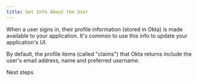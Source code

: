 ```yaml
---
title: Get Info About the User
---
```

When a user signs in, their profile information (stored in Okta) is made available to your application. It's common to use this info to update your application's UI.

By default, the profile items (called "claims") that Okta returns include the user's email address, name and preferred username. 

<StackSelector snippet="getuserinfo"/>

<!-- You can also customize the items (called claims) that are returned from Okta. See [Token customization guide]. -->

<NextSectionLink>Next steps</NextSectionLink>



